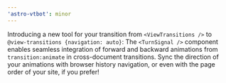 ```yaml
---
'astro-vtbot': minor
---
```


Introducing a new tool for your transition from `<ViewTransitions />` to `@view-transitions {navigation: auto}`: The `<TurnSignal />` component enables seamless integration of forward and backward animations from `transition:animate` in cross-document transitions. Sync the direction of your animations with browser history navigation, or even with the page order of your site, if you prefer!
